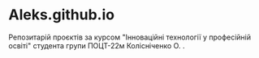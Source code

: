 # Aleks.github.io
Репозитарій проєктів за курсом "Інноваційні технології у професійній освіті" студента групи ПОЦТ-22м Колісніченко О. .

